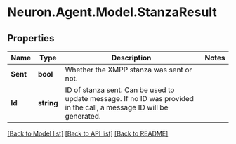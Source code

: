 # Neuron.Agent.Model.StanzaResult

## Properties

Name | Type | Description | Notes
------------ | ------------- | ------------- | -------------
**Sent** | **bool** | Whether the XMPP stanza was sent or not. | 
**Id** | **string** | ID of stanza sent. Can be used to update message. If no ID was provided in the call, a message ID will be generated. | 

[[Back to Model list]](../README.md#documentation-for-models) [[Back to API list]](../README.md#documentation-for-api-endpoints) [[Back to README]](../README.md)


